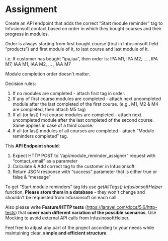 # Assignment

Create an API endpoint that adds the correct “Start module reminder” tag to Infusionsoft contact based on order in which they bought courses and their progress in modules. 

Order is always starting from first bought course (first in Infusionsoft field “products”) and first module of it, to last course and last module of it. 

i.e. If customer has bought “ipa,iaa”, then order is:
IPA M1, IPA M2, ... , IPA M7, IAA M1, IAA M2, … , IAA M7

Module completion order doesn't matter.

Decision rules:
1. If no modules are completed - attach first tag in order.
2. If any of first course modules are completed - attach next uncompleted module after the last completed of the first course. (e.g.. M1, M2 & M4 are completed, then attach M5 tag)
3. If all (or last) first course modules are completed - attach next uncompleted module after the last completed of the second course. Same applies in case of a third course.
4. If all (or last) modules of all courses are completed - attach “Module reminders completed” tag.

This **API Endpoint should**:
1. Expect HTTP POST to “/api/module_reminder_assigner” request with “contact_email” as a parameter
2. Calculate & Add correct tag to the customer in Infusionsoft
3. Return JSON response with “success” parameter that is either true or false & “message” 

To get “Start module reminders” tag Ids use *getAllTags() InfusionsoftHelper* function.
**Please store them in a database** - they won't change and shouldn't be requested from Infusionsoft on each call.

Also please write **Feature/HTTP tests** (https://laravel.com/docs/5.6/http-tests) that **cover each different variation of the possible scenarios**. Use Mocking to avoid external API calls from InfusinosoftHelper.

Feel free to adjust any part of the project according to your needs while maintaining clear, **simple and efficient structure**.